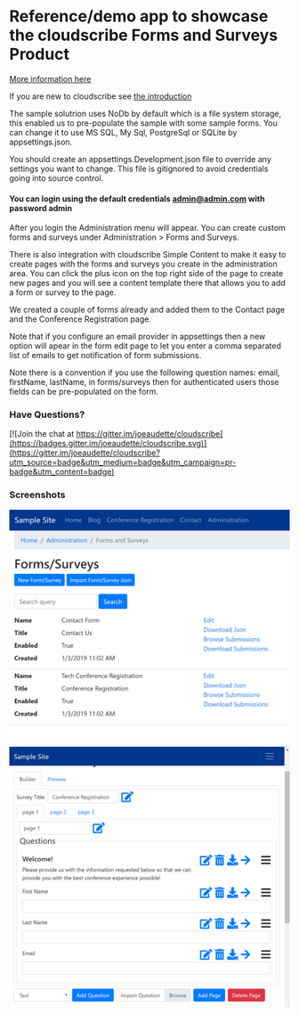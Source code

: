 # Reference/demo app to showcase the cloudscribe Forms and Surveys Product

[More information here]((https://www.cloudscribe.com/products/cloudscribe-forms-and-surveys-solution))

If you are new to cloudscribe see [the introduction](https://www.cloudscribe.com/docs/introduction)

The sample solutrion uses NoDb by default which is a file system storage, this enabled us to pre-populate the sample with some sample forms. You can change it to use MS SQL, My Sql, PostgreSql or SQLite by appsettings.json.

You should create an appsettings.Development.json file to override any settings you want to change. This file is gitignored to avoid credentials going into source control.

#### You can login using the default credentials admin@admin.com with password admin

After you login the Administration menu will appear. You can create custom forms and surveys under Administration > Forms and Surveys.

There is also integration with cloudscribe Simple Content to make it easy to create pages with the forms and surveys you create in the administration area. You can click the plus icon on the top right side of the page to create new pages and you will see a content template there that allows you to add a form or survey to the page.

We created a couple of forms already and added them to the Contact page and the Conference Registration page.

Note that if you configure an email provider in appsettings then a new option will apear in the form edit page to let you enter a comma separated list of emails to get notification of form submissions.

Note there is a convention if you use the following question names: email, firstName, lastName, in forms/surveys then for authenticated users those fields can be pre-populated on the form.

### Have Questions?

[![Join the chat at https://gitter.im/joeaudette/cloudscribe](https://badges.gitter.im/joeaudette/cloudscribe.svg)](https://gitter.im/joeaudette/cloudscribe?utm_source=badge&utm_medium=badge&utm_campaign=pr-badge&utm_content=badge)

### Screenshots

![Form List screen shot](/screen-shots/form-survey-list.jpg)

![Form Builder screen shot](/screen-shots/form-builder1.jpg)




